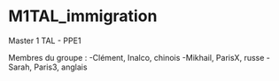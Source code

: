 # M1TAL_immigration
Master 1 TAL - PPE1

Membres du groupe :
-Clément, Inalco, chinois
-Mikhail, ParisX, russe
-Sarah, Paris3, anglais